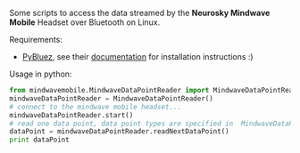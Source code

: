 Some scripts to access the data streamed by the **Neurosky Mindwave Mobile** Headset over Bluetooth on Linux.

Requirements:
* [PyBluez](http://code.google.com/p/pybluez/), see their [documentation](http://code.google.com/p/pybluez/wiki/Documentation) for installation instructions :)

Usage in python:

```python
from mindwavemobile.MindwaveDataPointReader import MindwaveDataPointReader
mindwaveDataPointReader = MindwaveDataPointReader()
# connect to the mindwave mobile headset...
mindwaveDataPointReader.start()
# read one data point, data point types are specified in  MindwaveDataPoints.py'
dataPoint = mindwaveDataPointReader.readNextDataPoint()
print dataPoint
``` 